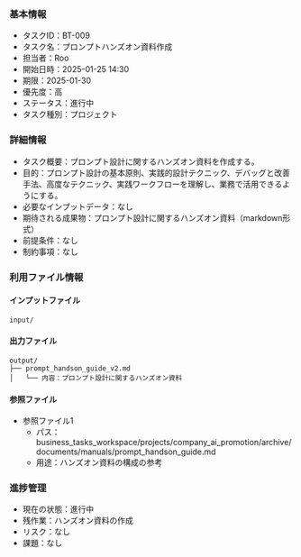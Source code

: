 ### 基本情報
- タスクID：BT-009
- タスク名：プロンプトハンズオン資料作成
- 担当者：Roo
- 開始日時：2025-01-25 14:30
- 期限：2025-01-30
- 優先度：高
- ステータス：進行中
- タスク種別：プロジェクト

### 詳細情報
- タスク概要：プロンプト設計に関するハンズオン資料を作成する。
- 目的：プロンプト設計の基本原則、実践的設計テクニック、デバッグと改善手法、高度なテクニック、実践ワークフローを理解し、業務で活用できるようにする。
- 必要なインプットデータ：なし
- 期待される成果物：プロンプト設計に関するハンズオン資料（markdown形式）
- 前提条件：なし
- 制約事項：なし

### 利用ファイル情報
#### インプットファイル
```
input/
```

#### 出力ファイル
```
output/
├── prompt_handson_guide_v2.md
│   └── 内容：プロンプト設計に関するハンズオン資料
```

#### 参照ファイル
- 参照ファイル1
  - パス：business_tasks_workspace/projects/company_ai_promotion/archive/documents/manuals/prompt_handson_guide.md
  - 用途：ハンズオン資料の構成の参考

### 進捗管理
- 現在の状態：進行中
- 残作業：ハンズオン資料の作成
- リスク：なし
- 課題：なし